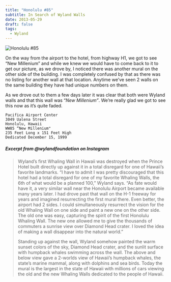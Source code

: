 ```yaml
---
title: "Honolulu #85"
subtitle: In Search of Wyland Walls
date: 2013-05-29
draft: false
tags:
  - Wyland
---
```


![Honolulu #85](../images/85a-honolulu.jpg)


On the way from the airport to the hotel, from highway H1, we got to see “New Millenium” and while we knew we would have to come back to it to get our picture, as we drove by, I noticed there was another mural on the other side of the building. I was completely confused by that as there was no listing for another wall at that location. Anytime we’ve seen 2 walls on the same building they have had unique numbers on them.

As we drove out to them a few days later it was clear that both were Wyland walls and that this wall was “_New Millenium”_. We’re really glad we got to see this now as it’s quite faded.

```
Pacifica Airport Center
3049 Ualena Street
Honolulu, Hawaii
WW85 “New Millenium"
235 Feet Long x 151 Feet High
Dedicated December 15, 1999
```

#####  Excerpt from @wylandfoundation on Instagram

>Wyland’s first Whaling Wall in Hawaii was destroyed when the Prince Hotel built directly up against it in a total disregard for one of Hawaii’s favorite landmarks. “I have to admit I was pretty discouraged that this hotel had a total disregard for one of my favorite Whaling Walls, the 6th of what would be a planned 100,” Wyland says. “As fate would have it, a very similar wall near the Honolulu Airport became available many years later. I had drove past that wall on the H-1 freeway for years and imagined resurrecting the first mural there. Even better, the airport had 2 sides. I could simultaneously resurrect the vision for the old Whaling Wall on one side and paint a new one on the other side. The old one was easy, capturing the spirit of the first Honolulu Whaling Wall. The new one allowed me to give the thousands of commuters a sunrise view over Diamond Head crater. I loved the idea of making a wall disappear into the natural world.”
>
>Standing up against the wall, Wyland somehow painted the warm sunset colors of the sky, Diamond Head crater, and the sunlit surface with humpback whales swimming across the wall. The above and below view gave a 2-worlds view of Hawaii’s humpback whales, the state’s marine mammal, along with dolphins and sea birds. Today the mural is the largest in the state of Hawaii with millions of cars viewing the old and the new Whaling Walls dedicated to the people of Hawaii.

